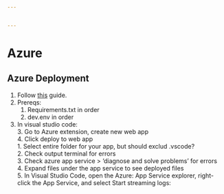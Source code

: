 ```yaml
---


---
```


<h1 id="azure">Azure</h1>
<h2 id="azure-deployment">Azure Deployment</h2>
<ol>
<li>Follow <a href="https://docs.microsoft.com/en-us/azure/developer/python/tutorial-deploy-app-service-on-linux-01">this</a> guide.</li>
<li>Prereqs:
<ol>
<li>Requirements.txt in order</li>
<li>dev.env in order</li>
</ol>
</li>
<li>In visual studio code:<br>
3. Go to Azure extension, create new web app<br>
4. Click deploy to web app<br>
1. Select entire folder for your app, but should exclud .vscode?<br>
2. Check output terminal for errors<br>
3. Check azure app service &gt; ‘diagnose and solve problems’ for errors<br>
4. Expand files under the app service to see deployed files<br>
5. In Visual Studio Code, open the Azure: App Service explorer, right-click the App Service, and select Start streaming logs:</li>
</ol>

